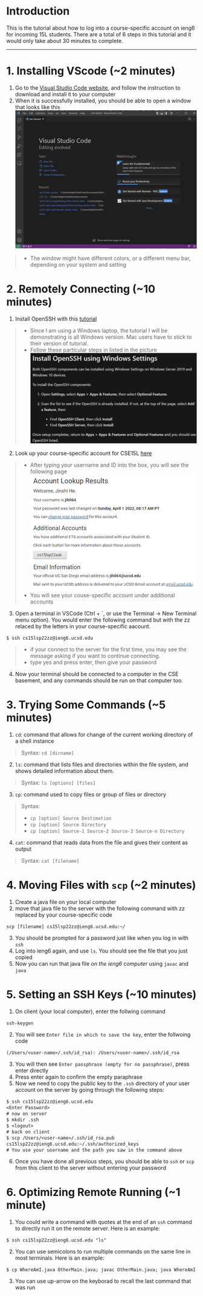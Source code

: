 # Introduction
This is the tutorial about how to log into a course-specific account on ieng6 for incoming 15L students. There are a total of 6 steps in this tutorial and it would only take about 30 minutes to complete.

---

# 1. Installing VScode (~2 minutes)
1. Go to the [Visual Studio Code website](https://code.visualstudio.com/), and follow the instruction to download and install it to your computer
2. When it is successfully installed, you should be able to open a window that looks like this
![Image](image\1.1.png)
> * The window might have different colors, or a different menu bar, depending on your system and setting

# 2. Remotely Connecting (~10 minutes)
1. Install OpenSSH with this [tutorial](https://docs.microsoft.com/en-us/windows-server/administration/openssh/openssh_install_firstuse)
> * Since I am using a Windows laptop, the tutorial I will be demonstrating is all Windows version. Mac users have to stick to their version of tutorial.
> * Follow these particular steps in listed in the picture
> ![image](image\2.1.png)
2. Look up your course-specific account for CSE15L [here](https://sdacs.ucsd.edu/~icc/index.php)
> * After typing your username and ID into the box, you will see the following page
> ![image](image\2.2.png)
> * You will see your couse-specific account under additional accounts
3. Open a terminal in VSCode (Ctrl + `, or use the Terminal -> New Terminal menu option). You would enter the following command but with the zz relaced by the letters in your course-specific aacount. 
```
$ ssh cs15lsp22zz@ieng6.ucsd.edu
```
> * if your connect to the server for the first time, you may see the message asking if you want to continue connecting.
> * type yes and press enter, then give your password
4. Now your terminal should be connected to a computer in the CSE basement, and any commands should be run on that computer too. 

# 3. Trying Some Commands (~5 minutes)
1. `cd`: command that allows for change of the current working directory of a shell instance
> Syntax: `cd [dirname]`
2. `ls`: command that lists files and directories within the file system, and shows detailed information about them.
> Syntax: `ls [options] [files]`
3. `cp`: command used to copy files or group of files or directory
> Syntax:
> * `cp [option] Source Destimation`
> * `cp [option] Source Directory`
> * `cp [option] Source-1 Source-2 Source-3 Source-n Directory`
4. `cat`: command that reads data from the file and gives their content as output
> Syntax: `cat [filename]`

# 4. Moving Files with `scp` (~2 minutes)
1. Create a java file on your local computer
2. move that java file to the server with the following command with zz replaced by your course-specific code
```
scp [filename] cs15lsp22zz@ieng6.ucsd.edu:~/
```
3. You should be prompted for a password just like when you log in with `ssh`
4. Log into ieng6 again, and use `ls`. You should see the file that you just copied
5. Now you can run that java file *on the ieng6 computer* using `javac` and `java`

# 5. Setting an SSH Keys (~10 minutes)
1. On client (your local computer), enter the follwing command 
```
ssh-keygen
```
2. You will see `Enter file in which to save the key`, enter the follwoing code
```
(/Users/<user-name>/.ssh/id_rsa): /Users/<user-name>/.ssh/id_rsa
```
3. You will then see `Enter passphrase (empty for no passphrase)`, press enter directly
4. Press enter again to confirm the empty paraphrase
5. Now we need to copy the public key to the `.ssh` directory of your user account on the server by going through the following steps:
```
$ ssh cs15lsp22zz@ieng6.ucsd.edu
<Enter Password>
# now on server
$ mkdir .ssh
$ <logout>
# back on client
$ scp /Users/<user-name>/.ssh/id_rsa.pub cs15lsp22zz@ieng6.ucsd.edu:~/.ssh/authorized_keys
# You use your username and the path you saw in the command above
```
6. Once you have done all previous steps, you should be able to `ssh` or `scp` from this client to the server without entering your password

# 6. Optimizing Remote Running (~1 minute)
1. You could write a command with quotes at the end of an `ssh` command to directly run it on the remote server. Here is an example:
```
$ ssh cs15lsp22zz@ieng6.ucsd.edu "ls"
```
2. You can use semicolons to run multiple commands on the same line in most terminals. Here is an example:
```
$ cp WhereAmI.java OtherMain.java; javac OtherMain.java; java WhereAmI
```
3. You can use up-arrow on the keyborad to recall the last command that was run

